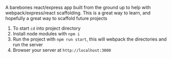 A barebones react/express app built from the ground up to help with webpack/express/react scaffolding. This is a great way to learn, and hopefully a great way to scaffold future projects

1. To start `cd` into project directory
2. Install node modules with `npm i`
3. Run the project with `npm run start`, this will webpack the directories and run the server
4. Browser your server at `http://localhost:3000`
